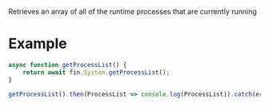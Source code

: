 Retrieves an array of all of the runtime processes that are currently running
# Example
```js
async function getProcessList() {
    return await fin.System.getProcessList();
}

getProcessList().then(ProcessList => console.log(ProcessList)).catch(err => console.log(err));
```

